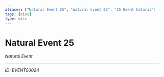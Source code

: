 ```yaml
---
aliases: ["Natural Event 25", "natural event 25", "25 Event Natural"]
tags: [misc]
type: misc
---
```


# Natural Event 25

*Natural Event*

---
*ID: EVENT00024*